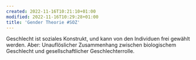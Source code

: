 ```yaml
---
created: 2022-11-16T10:21:10+01:00
modified: 2022-11-16T10:29:28+01:00
title: 'Gender Theorie #SOZ'
---
```


Geschlecht ist soziales Konstrukt, und kann von den Individuen frei gewählt werden.
Aber:
Unauflöslicher Zusammenhang zwischen biologischem Geschlecht und gesellschaftlicher Geschlechterrolle.
